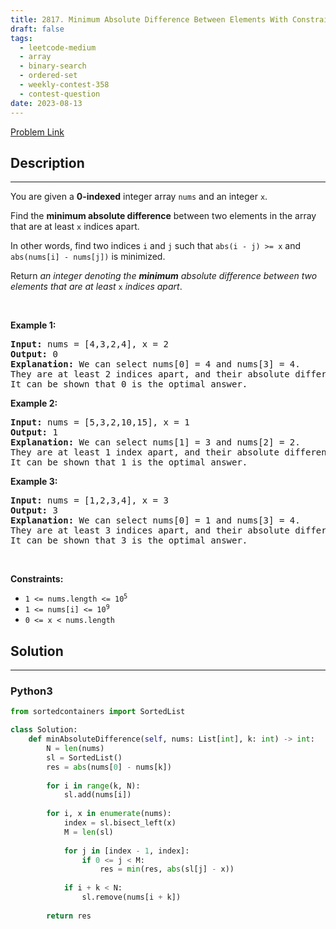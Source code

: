 ```yaml
---
title: 2817. Minimum Absolute Difference Between Elements With Constraint
draft: false
tags: 
  - leetcode-medium
  - array
  - binary-search
  - ordered-set
  - weekly-contest-358
  - contest-question
date: 2023-08-13
---
```


[Problem Link](https://leetcode.com/problems/minimum-absolute-difference-between-elements-with-constraint/)

## Description

---
<p>You are given a <strong>0-indexed</strong> integer array <code>nums</code> and an integer <code>x</code>.</p>

<p>Find the <strong>minimum absolute difference</strong> between two elements in the array that are at least <code>x</code> indices apart.</p>

<p>In other words, find two indices <code>i</code> and <code>j</code> such that <code>abs(i - j) &gt;= x</code> and <code>abs(nums[i] - nums[j])</code> is minimized.</p>

<p>Return<em> an integer denoting the <strong>minimum</strong> absolute difference between two elements that are at least</em> <code>x</code> <em>indices apart</em>.</p>

<p>&nbsp;</p>
<p><strong class="example">Example 1:</strong></p>

<pre>
<strong>Input:</strong> nums = [4,3,2,4], x = 2
<strong>Output:</strong> 0
<strong>Explanation:</strong> We can select nums[0] = 4 and nums[3] = 4. 
They are at least 2 indices apart, and their absolute difference is the minimum, 0. 
It can be shown that 0 is the optimal answer.
</pre>

<p><strong class="example">Example 2:</strong></p>

<pre>
<strong>Input:</strong> nums = [5,3,2,10,15], x = 1
<strong>Output:</strong> 1
<strong>Explanation:</strong> We can select nums[1] = 3 and nums[2] = 2.
They are at least 1 index apart, and their absolute difference is the minimum, 1.
It can be shown that 1 is the optimal answer.
</pre>

<p><strong class="example">Example 3:</strong></p>

<pre>
<strong>Input:</strong> nums = [1,2,3,4], x = 3
<strong>Output:</strong> 3
<strong>Explanation:</strong> We can select nums[0] = 1 and nums[3] = 4.
They are at least 3 indices apart, and their absolute difference is the minimum, 3.
It can be shown that 3 is the optimal answer.
</pre>

<p>&nbsp;</p>
<p><strong>Constraints:</strong></p>

<ul>
	<li><code>1 &lt;= nums.length &lt;= 10<sup>5</sup></code></li>
	<li><code>1 &lt;= nums[i] &lt;= 10<sup>9</sup></code></li>
	<li><code>0 &lt;= x &lt; nums.length</code></li>
</ul>


## Solution

---
### Python3
``` py title='minimum-absolute-difference-between-elements-with-constraint'
from sortedcontainers import SortedList

class Solution:
    def minAbsoluteDifference(self, nums: List[int], k: int) -> int:
        N = len(nums)
        sl = SortedList()
        res = abs(nums[0] - nums[k])
        
        for i in range(k, N):
            sl.add(nums[i])
        
        for i, x in enumerate(nums):
            index = sl.bisect_left(x)
            M = len(sl)
            
            for j in [index - 1, index]:
                if 0 <= j < M:
                    res = min(res, abs(sl[j] - x))
            
            if i + k < N:
                sl.remove(nums[i + k])
        
        return res
```

